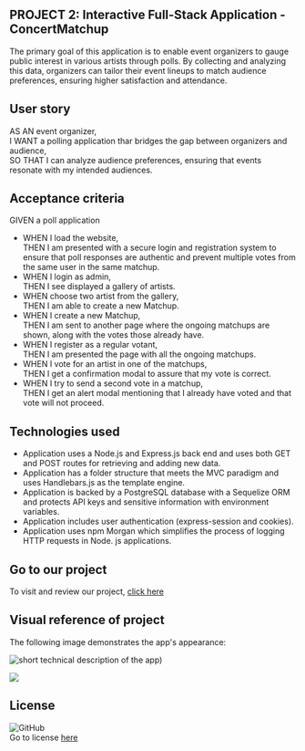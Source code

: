 ## PROJECT 2: Interactive Full-Stack Application - ConcertMatchup

The primary goal of this application is to enable event organizers to gauge public interest in various artists through polls. By collecting and analyzing this data, organizers can tailor their event lineups to match audience preferences, ensuring higher satisfaction and attendance.

## User story

AS AN event organizer,<br>
I WANT a polling application thar bridges the gap between organizers and audience,<br>
SO THAT I can analyze audience preferences, ensuring that events resonate with my intended audiences.

## Acceptance criteria

GIVEN a poll application
* WHEN I load the website,<br>
THEN I am presented with a secure login and registration system to ensure that poll responses are authentic and prevent multiple votes from the same user in the same matchup.
* WHEN I login as admin,<br>
THEN I see displayed a gallery of artists.
* WHEN choose two artist from the gallery,<br>
THEN I am able to create a new Matchup.
* WHEN I create a new Matchup,<br>
THEN I am sent to another page where the ongoing matchups are shown, along with the votes those already have.
* WHEN I register as a regular votant,<br>
THEN I am presented the page with all the ongoing matchups.
* WHEN I vote for an artist in one of the matchups,<br>
THEN I get a confirmation modal to assure that my vote is correct.
* WHEN I try to send a second vote in a matchup,<br>
THEN I get an alert modal mentioning that I already have voted and that vote will not proceed.

## Technologies used

* Application uses a Node.js and Express.js back end and uses both GET and POST routes for retrieving and adding new data.
* Application has a folder structure that meets the MVC paradigm and uses Handlebars.js as the template engine.
* Application is backed by a PostgreSQL database with a Sequelize ORM and protects API keys and sensitive information with environment variables.
* Application includes user authentication (express-session and cookies).
* Application uses npm Morgan which simplifies the process of logging HTTP requests in Node. js applications.

## Go to our project

To visit and review our project, [click here](https://github.com/Gabrielasiu/concertApp/)

## Visual reference of project
The following image demonstrates the app's appearance:

![short technical description of the app)](./assets/challenge_appReference.gif)

![](./assets/challenge_appReference.gif)

## License
![GitHub](https://img.shields.io/github/license/VanZittle/V-logoGenerator?style=for-the-badge)<br> Go to license [here](https://github.com/VanZittle/V-logoGenerator/blob/main/LICENSE)
  
